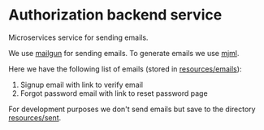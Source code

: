 # Authorization backend service

Microservices service for sending emails.

We use [mailgun](https://www.mailgun.com/) for sending emails. To generate emails we use [mjml](https://mjml.io/).

Here we have the following list of emails (stored in [resources/emails](./resources/emails)):

1. Signup email with link to verify email
2. Forgot password email with link to reset password page

For development purposes we don't send emails but save to the directory [resources/sent]('./resources/sent).
